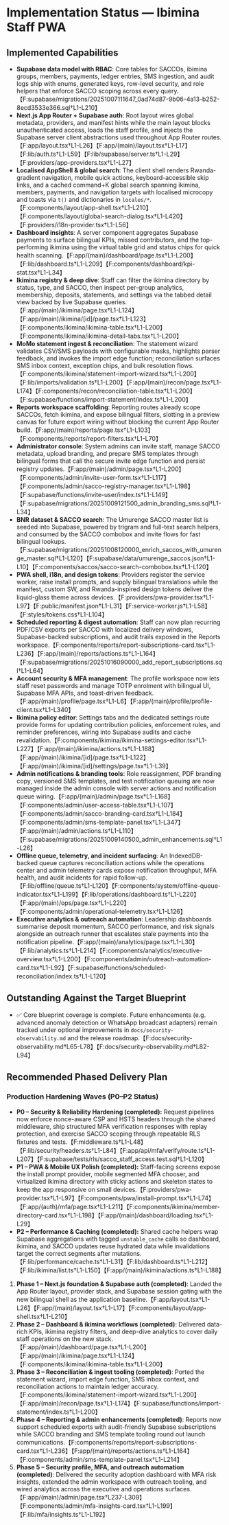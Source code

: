 # Implementation Status — Ibimina Staff PWA

## Implemented Capabilities
- **Supabase data model with RBAC**: Core tables for SACCOs, ibimina groups, members, payments, ledger entries, SMS ingestion, and audit logs ship with enums, generated keys, row-level security, and role helpers that enforce SACCO scoping across every query.【F:supabase/migrations/20251007111647_0ad74d87-9b06-4a13-b252-8ecd3533e366.sql†L1-L210】
- **Next.js App Router + Supabase auth**: Root layout wires global metadata, providers, and manifest hints while the main layout blocks unauthenticated access, loads the staff profile, and injects the Supabase server client abstractions used throughout App Router routes.【F:app/layout.tsx†L1-L26】【F:app/(main)/layout.tsx†L1-L17】【F:lib/auth.ts†L1-L59】【F:lib/supabase/server.ts†L1-L29】【F:providers/app-providers.tsx†L1-L27】
- **Localised AppShell & global search**: The client shell renders Rwanda-gradient navigation, mobile quick actions, keyboard-accessible skip links, and a cached command+K global search spanning ikimina, members, payments, and navigation targets with localised microcopy and toasts via `t()` and dictionaries in `locales/*`.【F:components/layout/app-shell.tsx†L1-L210】【F:components/layout/global-search-dialog.tsx†L1-L420】【F:providers/i18n-provider.tsx†L1-L56】
- **Dashboard insights**: A server component aggregates Supabase payments to surface bilingual KPIs, missed contributors, and the top-performing ikimina using the virtual table grid and status chips for quick health scanning.【F:app/(main)/dashboard/page.tsx†L1-L200】【F:lib/dashboard.ts†L1-L209】【F:components/dashboard/kpi-stat.tsx†L1-L34】
- **Ikimina registry & deep dive**: Staff can filter the ikimina directory by status, type, and SACCO, then inspect per-group analytics, membership, deposits, statements, and settings via the tabbed detail view backed by live Supabase queries.【F:app/(main)/ikimina/page.tsx†L1-L124】【F:app/(main)/ikimina/[id]/page.tsx†L1-L123】【F:components/ikimina/ikimina-table.tsx†L1-L200】【F:components/ikimina/ikimina-detail-tabs.tsx†L1-L200】
- **MoMo statement ingest & reconciliation**: The statement wizard validates CSV/SMS payloads with configurable masks, highlights parser feedback, and invokes the import edge function; reconciliation surfaces SMS inbox context, exception chips, and bulk resolution flows.【F:components/ikimina/statement-import-wizard.tsx†L1-L200】【F:lib/imports/validation.ts†L1-L200】【F:app/(main)/recon/page.tsx†L1-L174】【F:components/recon/reconciliation-table.tsx†L1-L200】【F:supabase/functions/import-statement/index.ts†L1-L200】
- **Reports workspace scaffolding**: Reporting routes already scope SACCOs, fetch ikimina, and expose bilingual filters, slotting in a preview canvas for future export wiring without blocking the current App Router build.【F:app/(main)/reports/page.tsx†L1-L103】【F:components/reports/report-filters.tsx†L1-L70】
- **Administrator console**: System admins can invite staff, manage SACCO metadata, upload branding, and prepare SMS templates through bilingual forms that call the secure invite edge function and persist registry updates.【F:app/(main)/admin/page.tsx†L1-L200】【F:components/admin/invite-user-form.tsx†L1-L117】【F:components/admin/sacco-registry-manager.tsx†L1-L198】【F:supabase/functions/invite-user/index.ts†L1-L149】【F:supabase/migrations/20251009121500_admin_branding_sms.sql†L1-L34】
- **BNR dataset & SACCO search**: The Umurenge SACCO master list is seeded into Supabase, powered by trigram and full-text search helpers, and consumed by the SACCO combobox and invite flows for fast bilingual lookups.【F:supabase/migrations/20251008120000_enrich_saccos_with_umurenge_master.sql†L1-L120】【F:supabase/data/umurenge_saccos.json†L1-L10】【F:components/saccos/sacco-search-combobox.tsx†L1-L120】
- **PWA shell, i18n, and design tokens**: Providers register the service worker, raise install prompts, and supply bilingual translations while the manifest, custom SW, and Rwanda-inspired design tokens deliver the liquid-glass theme across devices.【F:providers/pwa-provider.tsx†L1-L97】【F:public/manifest.json†L1-L31】【F:service-worker.js†L1-L58】【F:styles/tokens.css†L1-L104】
- **Scheduled reporting & digest automation**: Staff can now plan recurring PDF/CSV exports per SACCO with localized delivery windows, Supabase-backed subscriptions, and audit trails exposed in the Reports workspace.【F:components/reports/report-subscriptions-card.tsx†L1-L236】【F:app/(main)/reports/actions.ts†L1-L164】【F:supabase/migrations/20251016090000_add_report_subscriptions.sql†L1-L64】
- **Account security & MFA management**: The profile workspace now lets staff reset passwords and manage TOTP enrolment with bilingual UI, Supabase MFA APIs, and toast-driven feedback.【F:app/(main)/profile/page.tsx†L1-L6】【F:app/(main)/profile/profile-client.tsx†L1-L340】
- **Ikimina policy editor**: Settings tabs and the dedicated settings route provide forms for updating contribution policies, enforcement rules, and reminder preferences, wiring into Supabase audits and cache revalidation.【F:components/ikimina/ikimina-settings-editor.tsx†L1-L227】【F:app/(main)/ikimina/actions.ts†L1-L188】【F:app/(main)/ikimina/[id]/page.tsx†L1-L122】【F:app/(main)/ikimina/[id]/settings/page.tsx†L1-L39】
- **Admin notifications & branding tools**: Role reassignment, PDF branding copy, versioned SMS templates, and test notification queuing are now managed inside the admin console with server actions and notification queue wiring.【F:app/(main)/admin/page.tsx†L1-L168】【F:components/admin/user-access-table.tsx†L1-L107】【F:components/admin/sacco-branding-card.tsx†L1-L184】【F:components/admin/sms-template-panel.tsx†L1-L347】【F:app/(main)/admin/actions.ts†L1-L110】【F:supabase/migrations/20251009140500_admin_enhancements.sql†L1-L26】
- **Offline queue, telemetry, and incident surfacing**: An IndexedDB-backed queue captures reconciliation actions while the operations center and admin telemetry cards expose notification throughput, MFA health, and audit incidents for rapid follow-up.【F:lib/offline/queue.ts†L1-L120】【F:components/system/offline-queue-indicator.tsx†L1-L199】【F:lib/operations/dashboard.ts†L1-L220】【F:app/(main)/ops/page.tsx†L1-L220】【F:components/admin/operational-telemetry.tsx†L1-L126】
- **Executive analytics & outreach automation**: Leadership dashboards summarise deposit momentum, SACCO performance, and risk signals alongside an outreach runner that escalates stale payments into the notification pipeline.【F:app/(main)/analytics/page.tsx†L1-L30】【F:lib/analytics.ts†L1-L214】【F:components/analytics/executive-overview.tsx†L1-L200】【F:components/admin/outreach-automation-card.tsx†L1-L92】【F:supabase/functions/scheduled-reconciliation/index.ts†L1-L120】

## Outstanding Against the Target Blueprint
- ✅ Core blueprint coverage is complete. Future enhancements (e.g. advanced anomaly detection or WhatsApp broadcast adapters) remain tracked under optional improvements in `docs/security-observability.md` and the release roadmap.【F:docs/security-observability.md†L65-L78】【F:docs/security-observability.md†L82-L94】

## Recommended Phased Delivery Plan
### Production Hardening Waves (P0–P2 Status)
- **P0 – Security & Reliability Hardening (completed):** Request pipelines now enforce nonce-aware CSP and HSTS headers through the shared middleware, ship structured MFA verification responses with replay protection, and exercise SACCO scoping through repeatable RLS fixtures and tests.【F:middleware.ts†L1-L48】【F:lib/security/headers.ts†L1-L84】【F:app/api/mfa/verify/route.ts†L1-L207】【F:supabase/tests/rls/sacco_staff_access.test.sql†L1-L120】
- **P1 – PWA & Mobile UX Polish (completed):** Staff-facing screens expose the install prompt provider, mobile segmented MFA chooser, and virtualized ikimina directory with sticky actions and skeleton states to keep the app responsive on small devices.【F:providers/pwa-provider.tsx†L1-L97】【F:components/pwa/install-prompt.tsx†L1-L74】【F:app/(auth)/mfa/page.tsx†L1-L211】【F:components/ikimina/member-directory-card.tsx†L1-L198】【F:app/(main)/dashboard/loading.tsx†L1-L29】
- **P2 – Performance & Caching (completed):** Shared cache helpers wrap Supabase aggregations with tagged `unstable_cache` calls so dashboard, ikimina, and SACCO updates reuse hydrated data while invalidations target the correct segments after mutations.【F:lib/performance/cache.ts†L1-L31】【F:lib/dashboard.ts†L1-L212】【F:lib/ikimina/list.ts†L1-L150】【F:app/(main)/ikimina/actions.ts†L1-L188】

1. **Phase 1 – Next.js foundation & Supabase auth (completed)**: Landed the App Router layout, provider stack, and Supabase session gating with the new bilingual shell as the application baseline.【F:app/layout.tsx†L1-L26】【F:app/(main)/layout.tsx†L1-L17】【F:components/layout/app-shell.tsx†L1-L210】
2. **Phase 2 – Dashboard & ikimina workflows (completed)**: Delivered data-rich KPIs, ikimina registry filters, and deep-dive analytics to cover daily staff operations on the new stack.【F:app/(main)/dashboard/page.tsx†L1-L200】【F:app/(main)/ikimina/page.tsx†L1-L124】【F:components/ikimina/ikimina-table.tsx†L1-L200】
3. **Phase 3 – Reconciliation & ingest tooling (completed)**: Ported the statement wizard, import edge function, SMS inbox context, and reconciliation actions to maintain ledger accuracy.【F:components/ikimina/statement-import-wizard.tsx†L1-L200】【F:app/(main)/recon/page.tsx†L1-L174】【F:supabase/functions/import-statement/index.ts†L1-L200】
4. **Phase 4 – Reporting & admin enhancements (completed)**: Reports now support scheduled exports with audit-friendly Supabase subscriptions while SACCO branding and SMS template tooling round out launch communications.【F:components/reports/report-subscriptions-card.tsx†L1-L236】【F:app/(main)/reports/actions.ts†L1-L164】【F:components/admin/sms-template-panel.tsx†L1-L214】
5. **Phase 5 – Security profile, MFA, and outreach automation (completed)**: Delivered the security adoption dashboard with MFA risk insights, extended the admin workspace with outreach tooling, and wired analytics across the executive and operations surfaces.【F:app/(main)/admin/page.tsx†L237-L309】【F:components/admin/mfa-insights-card.tsx†L1-L199】【F:lib/mfa/insights.ts†L1-L192】
